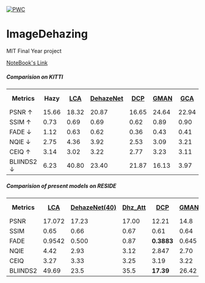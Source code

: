  	
[![PWC](https://img.shields.io/endpoint.svg?url=https://paperswithcode.com/badge/lca-net-light-convolutional-autoencoder-for/image-dehazing-on-reside)](https://paperswithcode.com/sota/image-dehazing-on-reside?p=lca-net-light-convolutional-autoencoder-for)
# ImageDehazing
 MIT Final Year project

[NoteBook's Link](https://nbviewer.jupyter.org/github/abubakrsiddq/ImageDehazing/tree/main/)

##### Comparision on KITTI
<table>
 <tr>
  <th>Metrics</th>
  <th><a >Hazy</a></th>
   <th><a href="models/LCA-net">LCA</a></th>
    <th><a href="models/DeHazenet">DehazeNet</a></th>
       <th><a href="models/DCP">DCP</a></th>
    <th><a href="models/GMAN_net">GMAN</a></th>
    <th><a href="models/GCA-net">GCA</a></th>
    <th><a href="models/FFA-net">FFA</a></th>
    <th><a href="models/unet">U-net</a></th>
  <th><a href="models/novel">Novel</a></th>
  
  
  </tr>
   <tr>
    <td>PSNR &#8593</td>
      <td class="hazy">15.66</td>
    <td class="lca">18.32</td>
    <td class="dehazenet">20.87</td>
       <td class="dcp">16.65</td>
    <td class="gman">24.64</td>
    <td class="gca">22.94</td>
    <td class="FFA"></td>
    <td class="unet">24.56</td>
    <td class="novel">31.35</td>
   </tr>
    <tr>
    <td>SSIM &#8593</td>
         <td class="hazy">0.73</td>
    <td class="lca">0.69</td>
    <td class="dehazenet">0.69</td>
        <td class="dcp">0.62</td>
    <td class="gman">0.89</td>
    <td class="gca">0.90</td>
    <td class="FFA"></td>
    <td class="unet">0.86</td>
    <td class="novel">0.95</td>
 </tr>
   
  <tr>
   <td>FADE &#8595</td>
     <td class="hazy">1.12</td>
    <td class="lca">0.63</td>
    <td class="dehazenet">0.62</td>
        <td class="dcp">0.36</td>
    <td class="gman">0.43</td>
    <td class="gca">0.41</td>
    <td class="FFA"></td>
    <td class="unet">0.57</td>
    <td class="novel">0.45</td>
  <tr>
    <td>NQIE &#8595</td>
     <td class="hazy">2.75</td>
    <td class="lca">4.36</td>
    <td class="dehazenet">3.92</td>
        <td class="dcp">2.53</td>
    <td class="gman">3.09</td>
    <td class="gca">3.21</td>
    <td class="FFA"></td>
    <td class="unet">2.73</td>
    <td class="novel">2.79</td>
   
  </tr>
  
  <tr>
    <td>CEIQ &#8593</td>
     <td class="hazy">3.14</td>
    <td class="lca">3.02</td>
    <td class="dehazenet">3.22</td>
       <td class="dcp">2.77</td>
    <td class="gman">3.23</td>
    <td class="gca">3.11</td>
    <td class="FFA"></td>
    <td class="unet">3.19</td>
    <td class="novel">3.27</td>
  </tr>
  <tr>
    <td>BLIINDS2 &#8595</td>
        <td class="hazy">6.23</td>
    <td class="lca">40.80</td>
    <td class="dehazenet">23.40</td>
      <td class="dcp">21.87</td>
    <td class="gman">16.13</td>
    <td class="gca">3.97</td>
    <td class="FFA"></td>
    <td class="unet">8.88</td>
    <td class="novel">11.86</td>
  </tr>
 </table>
 
 
 
 
 
 
 
 
 
 
 
 
 
 

##### Comparision of present models on RESIDE

<table style="width:100%">
  <tr>
    <th>Metrics</th>
     <th><a href="models/LCA-net">LCA</a></th>
    <th><a href="models/DeHazenet">DehazeNet(40)</a></th>
    <th><a href="models/dehazenet_attention">Dhz_Att</a></th>
    <th><a href="models/DCP">DCP</a></th>
    <th><a href="models/GMAN_net">GMAN</a></th>
    <th><a href="models/GCA-net">GCA(30)</a></th>
    <th><a href="models/FFA-net">FFA(10)</a></th>
    <th><a href="models/unet">U-net</a></th>
   
  </tr>
  <tr>
    <td>PSNR</td>
      <td>17.072</td>
    <td>17.23</td>
    <td>17.00</td>
    <td>12.21</td>
    <td>14.8</td>
    <td>20.13</td>
    <td><b>20.67</b></td>
    <td>19.38</td>
   </tr>
    <tr>
    <td>SSIM</td>
     <td>0.65</td>
    <td>0.66</td>
  <td>0.67</td>
    <td>0.61</td>
  <td>0.64</td>
     <td>0.77</td>
      <td><b>0.79</b></td>
      <td>0.73</td>
   </tr>
   
  <tr>
    <td>FADE</td>
       <td>0.9542</td>
    <td>0.500</td>
  <td>0.87</td>
  <td><b>0.3883</b></td>
    <td>0.645</td>
  <td>0.91</td>
  <td>1.24</td>
  <td>0.68</td>
  </tr>
  <tr>
    <td>NQIE</td>
       <td>4.42</td>
    <td>2.93</td>
  <td>3.12</td>
    <td>2.847</td>
  <td>2.70</td>
  <td>2.7</td>
  <td><b>2.67</b></td>
  <td>3.71</td>
  </tr>
  
  <tr>
    <td>CEIQ</td>
       <td>3.27</td>
    <td>3.33</td>
  <td>3.25</td>
    <td>3.19</td>
  <td>3.22</td>
  <td>3.22</td>
  <td><b>3.42</b></td>
  <td>3.4</td>
  </tr>
  <tr>
    <td>BLIINDS2</td>
       <td>49.69</td>
    <td>23.5</td>
  <td>35.5</td>
    <td><b>17.39</b></td>
  <td>26.42</td>
  <td>27.5</td>
  <td>24.4</td>
  <td>39.11</td>
  </tr>
  </table>

